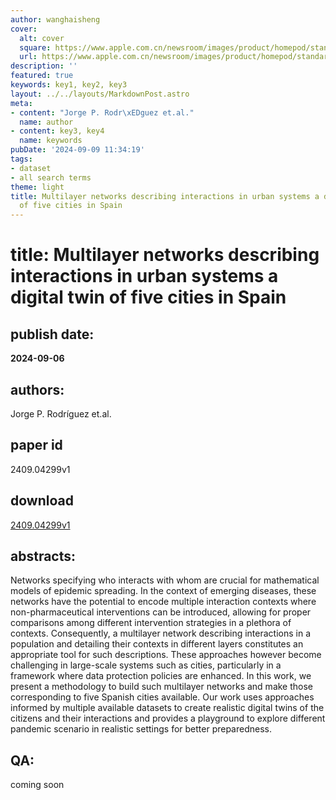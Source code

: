 ```yaml
---
author: wanghaisheng
cover:
  alt: cover
  square: https://www.apple.com.cn/newsroom/images/product/homepod/standard/Apple-HomePod-hero-230118_big.jpg.large_2x.jpg
  url: https://www.apple.com.cn/newsroom/images/product/homepod/standard/Apple-HomePod-hero-230118_big.jpg.large_2x.jpg
description: ''
featured: true
keywords: key1, key2, key3
layout: ../../layouts/MarkdownPost.astro
meta:
- content: "Jorge P. Rodr\xEDguez et.al."
  name: author
- content: key3, key4
  name: keywords
pubDate: '2024-09-09 11:34:19'
tags:
- dataset
- all search terms
theme: light
title: Multilayer networks describing interactions in urban systems a digital twin
  of five cities in Spain
---
```


# title: Multilayer networks describing interactions in urban systems a digital twin of five cities in Spain 
## publish date: 
**2024-09-06** 
## authors: 
  Jorge P. Rodríguez et.al. 
## paper id
2409.04299v1
## download
[2409.04299v1](http://arxiv.org/abs/2409.04299v1)
## abstracts:
Networks specifying who interacts with whom are crucial for mathematical models of epidemic spreading. In the context of emerging diseases, these networks have the potential to encode multiple interaction contexts where non-pharmaceutical interventions can be introduced, allowing for proper comparisons among different intervention strategies in a plethora of contexts. Consequently, a multilayer network describing interactions in a population and detailing their contexts in different layers constitutes an appropriate tool for such descriptions. These approaches however become challenging in large-scale systems such as cities, particularly in a framework where data protection policies are enhanced. In this work, we present a methodology to build such multilayer networks and make those corresponding to five Spanish cities available. Our work uses approaches informed by multiple available datasets to create realistic digital twins of the citizens and their interactions and provides a playground to explore different pandemic scenario in realistic settings for better preparedness.
## QA:
coming soon
